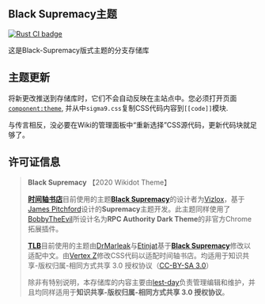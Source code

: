 ## Black Supremacy主题
<p>
  <a href="https://github.com/TimeLine-Bookstore/Black-Supremacy/actions?query=workflow%3A%22Stylelint%22">
    <img src="https://github.com/TimeLine-Bookstore/Black-Supremacy/workflows/Stylelint/badge.svg"
         alt="Rust CI badge">
  </a>
</p>
这是Black-Supremacy版式主题的分支存储库


## 主题更新

将新更改推送到存储库时，它们不会自动反映在主站点中。您必须打开页面[`component:theme`](https://timeline-bookstore.wikidot.com/component:theme), 并从中`sigma9.css`复制CSS代码内容到`[[code]]`模块.

与传言相反，没必要在Wiki的管理面板中“重新选择”CSS源代码，更新代码块就足够了。


## 许可证信息
> **Black Supremacy** 【2020 Wikidot Theme】
>
> [**时间轴书店**](https://timeline-bookstore.wikidot.com)目前使用的主题[**Black Supremacy**](https://timeline-bookstore.wikidot.com/component:theme)的设计者为[Vizlox](http://www.wikidot.com/user:info/vizlox)，基于[James Pitchford](http://www.wikidot.com/user:info/james-pitchford)设计的**Supremacy**主题开发。此主题同样使用了[BobbyTheEvil](http://www.wikidot.com/user:info/bobbytheevil)所设计名为**RPC Authority Dark Theme**的非官方Chrome拓展插件。
> 
> [**TLB**](https://timeline-bookstore.wikidot.com)目前使用的主题由[DrMarleak](http://www.wikidot.com/user:info/DrMarleak)与[Etinjat](http://www.wikidot.com/user:info/etinjat)基于[**Black Supremacy**](https://timeline-bookstore.wikidot.com/component:theme)修改以适配中文。由[Vertex Z](https://www.wikidot.com/user:info/vertex-z)修改CSS代码以适配时间轴书店。均适用于知识共享-版权归属-相同方式共享 3.0 授权协议（[CC-BY-SA 3.0](https://creativecommons.org/licenses/by-sa/3.0/)）
> 
> 除非有特别说明，本存储库的内容主要由[lest-day](https://www.wikidot.com/user:info/lest-day)负责管理编辑和维护，并且均同样适用于**知识共享-版权归属-相同方式共享 3.0 授权协议**。
